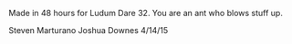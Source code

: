 Made in 48 hours for Ludum Dare 32.
You are an ant who blows stuff up.

Steven Marturano
Joshua Downes
4/14/15